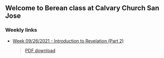 ## Welcome to Berean class at Calvary Church San Jose

### Weekly links

* [Week 09/26/2021 - Introduction to Revelation (Part 2)](/week092621.md)
  > [PDF download](/week092621.pdf)
